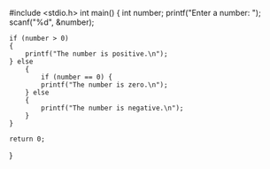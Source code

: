 #include <stdio.h>
int main() {
    int number;
    printf("Enter a number: ");
    scanf("%d", &number);

    if (number > 0) 
    {
        printf("The number is positive.\n");
    } else
        {
            if (number == 0) {  
            printf("The number is zero.\n");
        } else
        {
            printf("The number is negative.\n");
        }
    }

    return 0;
}
